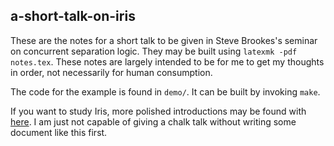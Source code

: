 ## a-short-talk-on-iris

These are the notes for a short talk to be given in Steve Brookes's
seminar on concurrent separation logic. They may be built using
`latexmk -pdf notes.tex`. These notes are largely intended to be for
me to get my thoughts in order, not necessarily for human
consumption.

The code for the example is found in `demo/`. It can be built by
invoking `make`.

If you want to study Iris, more polished introductions may be found
with [here](http://iris-project.org/tutorial-material.html). I am just
not capable of giving a chalk talk without writing some document like
this first.
